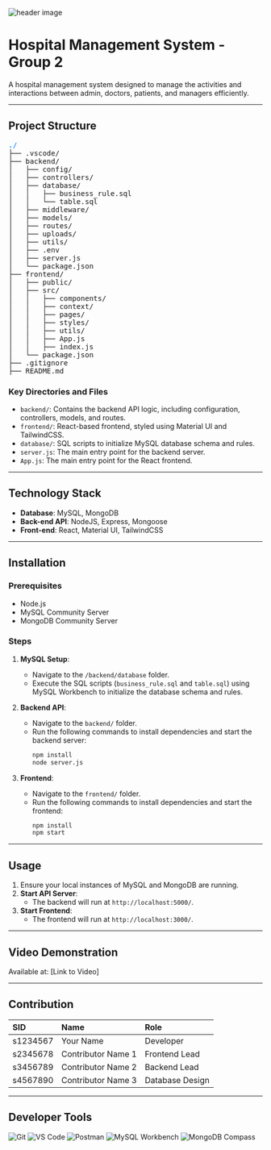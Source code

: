 ![header image](assets/header.jpg)

# Hospital Management System - Group 2

A hospital management system designed to manage the activities and interactions between admin, doctors, patients, and managers efficiently.

---

## Project Structure

<pre>
<span style="color: dodgerblue;"><b>./</b></span>
├── .vscode/
├── backend/
│   ├── config/
│   ├── controllers/
│   ├── database/
│   │   ├── business_rule.sql
│   │   └── table.sql
│   ├── middleware/
│   ├── models/
│   ├── routes/
│   ├── uploads/
│   ├── utils/
│   ├── .env
│   ├── server.js
│   └── package.json
├── frontend/
│   ├── public/
│   ├── src/
│   │   ├── components/
│   │   ├── context/
│   │   ├── pages/
│   │   ├── styles/
│   │   ├── utils/
│   │   ├── App.js
│   │   ├── index.js
│   └── package.json
├── .gitignore
├── README.md
</pre>

### Key Directories and Files

- `backend/`: Contains the backend API logic, including configuration, controllers, models, and routes.
- `frontend/`: React-based frontend, styled using Material UI and TailwindCSS.
- `database/`: SQL scripts to initialize MySQL database schema and rules.
- `server.js`: The main entry point for the backend server.
- `App.js`: The main entry point for the React frontend.

---

## Technology Stack

- **Database**: MySQL, MongoDB
- **Back-end API**: NodeJS, Express, Mongoose
- **Front-end**: React, Material UI, TailwindCSS

---

## Installation

### Prerequisites

- Node.js
- MySQL Community Server
- MongoDB Community Server

### Steps

1. **MySQL Setup**:
   - Navigate to the `/backend/database` folder.
   - Execute the SQL scripts (`business_rule.sql` and `table.sql`) using MySQL Workbench to initialize the database schema and rules.

2. **Backend API**:
   - Navigate to the `backend/` folder.
   - Run the following commands to install dependencies and start the backend server:
     ```bash
     npm install
     node server.js
     ```

3. **Frontend**:
   - Navigate to the `frontend/` folder.
   - Run the following commands to install dependencies and start the frontend:
     ```bash
     npm install
     npm start
     ```

---

## Usage

1. Ensure your local instances of MySQL and MongoDB are running.
2. **Start API Server**:
   - The backend will run at `http://localhost:5000/`.
3. **Start Frontend**:
   - The frontend will run at `http://localhost:3000/`.

---

## Video Demonstration

Available at: [Link to Video]

---

## Contribution

| SID      | Name                   | Role             |
|:---------|:-----------------------|:-----------------|
| s1234567 | Your Name               | Developer        |
| s2345678 | Contributor Name 1      | Frontend Lead    |
| s3456789 | Contributor Name 2      | Backend Lead     |
| s4567890 | Contributor Name 3      | Database Design  |

---

## Developer Tools

![Git](https://img.shields.io/badge/Git-F05032?style=for-the-badge&logo=git&logoColor=white)
![VS Code](https://img.shields.io/badge/VS_Code-0078D4?style=for-the-badge&logo=visual%20studio%20code&logoColor=white)
![Postman](https://img.shields.io/badge/Postman-FF6C37?style=for-the-badge&logo=postman&logoColor=white)
![MySQL Workbench](https://img.shields.io/badge/MySQL_Workbench-4479A1?style=for-the-badge&logo=mysql&logoColor=white)
![MongoDB Compass](https://img.shields.io/badge/MongoDB_Compass-47A248?style=for-the-badge&logo=mongodb&logoColor=white)
